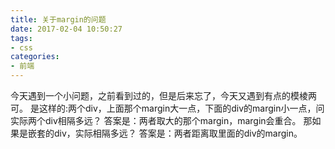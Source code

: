 ```yaml
---
title: 关于margin的问题
date: 2017-02-04 10:50:27
tags:
- css
categories:
- 前端
---
```


今天遇到一个小问题，之前看到过的，但是后来忘了，今天又遇到有点的模棱两可。
是这样的:两个div，上面那个margin大一点，下面的div的margin小一点，问实际两个div相隔多远？
答案是：两者取大的那个margin，margin会重合。
那如果是嵌套的div，实际相隔多远？
答案是：两者距离取里面的div的margin。
